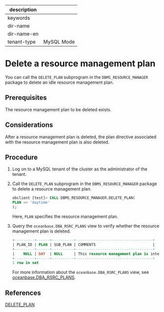 |description||
|---|---|
|keywords||
|dir-name||
|dir-name-en||
|tenant-type|MySQL Mode|

# Delete a resource management plan

You can call the `DELETE_PLAN` subprogram in the `DBMS_RESOURCE_MANAGER` package to delete an idle resource management plan.

## Prerequisites

The resource management plan to be deleted exists.

## Considerations

After a resource management plan is deleted, the plan directive associated with the resource management plan is also deleted.

## Procedure

1. Log on to a MySQL tenant of the cluster as the administrator of the tenant.

2. Call the `DELETE_PLAN` subprogram in the `DBMS_RESOURCE_MANAGER` package to delete a resource management plan.

   ```sql
   obclient [test]> CALL DBMS_RESOURCE_MANAGER.DELETE_PLAN(
   PLAN => 'daytime'
   );
   ```

   Here, `PLAN` specifies the resource management plan.

3. Query the `oceanbase.DBA_RSRC_PLANS` view to verify whether the resource management plan is deleted.

   ```sql
   +---------+------+----------+-----------------------------------+
   | PLAN_ID | PLAN | SUB_PLAN | COMMENTS                          |
   +---------+------+----------+-----------------------------------+
   |    NULL | DAY  | NULL     | This resource management plan is intended for transaction processing.             |
   +---------+------+----------+-----------------------------------+
   1 row in set
   ```

   For more information about the `oceanbase.DBA_RSRC_PLANS` view, see [oceanbase.DBA_RSRC_PLANS](../../../../../700.reference/700.system-views/400.system-view-of-mysql-mode/200.dictionary-view-of-mysql-mode/14000.o-dba_rsrc_plans-mysql.md).

## References

[DELETE_PLAN](../../../../../700.reference/500.sql-reference/300.pl-reference/200.pl-mysql/1000.pl-system-package-mysql/13300.dbms-resource-manager-mysql/600.delete-plan-mysql.md)